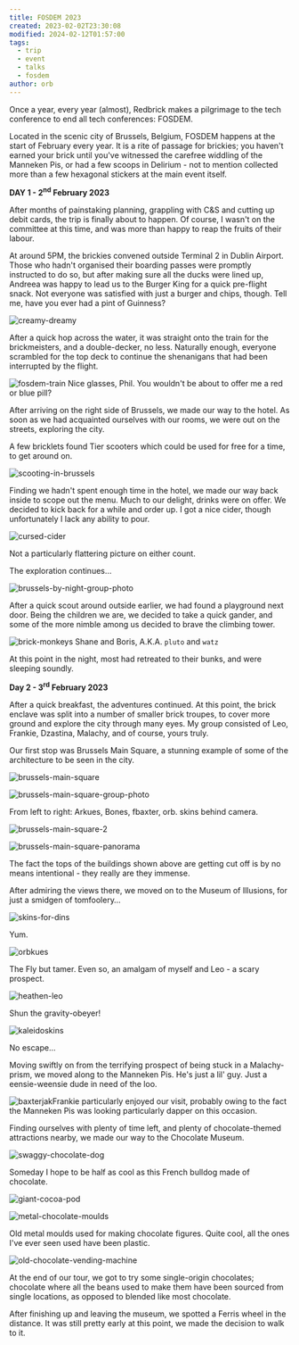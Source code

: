 ```yaml
---
title: FOSDEM 2023
created: 2023-02-02T23:30:08
modified: 2024-02-12T01:57:00
tags:
  - trip
  - event
  - talks
  - fosdem
author: orb
---
```


Once a year, every year (almost), Redbrick makes a pilgrimage to the tech conference to end all tech conferences: FOSDEM.

Located in the scenic city of Brussels, Belgium, FOSDEM happens at the start of February every year. It is a rite of passage for brickies; you haven't earned your brick until you've witnessed the carefree widdling of the Manneken Pis, or had a few scoops in Delirium - not to mention collected more than a few hexagonal stickers at the main event itself.

**DAY 1 - 2<sup>nd</sup> February 2023**

After months of painstaking planning, grappling with C&S and cutting up debit cards, the trip is finally about to happen. Of course, I wasn't on the committee at this time, and was more than happy to reap the fruits of their labour. 

At around 5PM, the brickies convened outside Terminal 2 in Dublin Airport. Those who hadn't organised their boarding passes were promptly instructed to do so, but after making sure all the ducks were lined up, Andreea was happy to lead us to the Burger King for a quick pre-flight snack. Not everyone was satisfied with just a burger and chips, though. Tell me, have you ever had a pint of Guinness?

![creamy-dreamy](../res/creamy-dreamy.jpg)

After a quick hop across the water, it was straight onto the train for the brickmeisters, and a double-decker, no less. Naturally enough, everyone scrambled for the top deck to continue the shenanigans that had been interrupted by the flight.

![fosdem-train](../res/fosdem-train.jpg)
Nice glasses, Phil. You wouldn't be about to offer me a red or blue pill?

After arriving on the right side of Brussels, we made our way to the hotel. As soon as we had acquainted ourselves with our rooms, we were out on the streets, exploring the city. 

A few bricklets found Tier scooters which could be used for free for a time, to get around on.

![scooting-in-brussels](../res/brussels-scooting.jpg)

Finding we hadn't spent enough time in the hotel, we made our way back inside to scope out the menu. Much to our delight, drinks were on offer. We decided to kick back for a while and order up. I got a nice cider, though unfortunately I lack any ability to pour.

![cursed-cider](../res/cursed-cider.jpg)

Not a particularly flattering picture on either count.

The exploration continues…

![brussels-by-night-group-photo](../res/brussels-by-night-group-photo.jpg)

After a quick scout around outside earlier, we had found a playground next door. Being the children we are, we decided to take a quick gander, and some of the more nimble among us decided to brave the climbing tower.

![brick-monkeys](../res/brick-monkeys.JPG) Shane and Boris, A.K.A. `pluto` and `watz`

At this point in the night, most had retreated to their bunks, and were sleeping soundly.

**Day 2 - 3<sup>rd</sup> February 2023**

After a quick breakfast, the adventures continued. At this point, the brick enclave was split into a number of smaller brick troupes, to cover more ground and explore the city through many eyes. My group consisted of Leo, Frankie, Dzastina, Malachy, and of course, yours truly.

Our first stop was Brussels Main Square, a stunning example of some of the architecture to be seen in the city. 

![brussels-main-square](../res/brussels-main-square.jpg)

![brussels-main-square-group-photo](../res/brussels-main-square-group-photo.jpg)

From left to right: Arkues, Bones, fbaxter, orb. skins behind camera.

![brussels-main-square-2](../res/brussels-main-square-2.jpg)

![brussels-main-square-panorama](../res/brussels-main-square-panorama.jpg)

The fact the tops of the buildings shown above are getting cut off is by no means intentional - they really are they immense.

After admiring the views there, we moved on to the Museum of Illusions, for just a smidgen of tomfoolery…

![skins-for-dins](../res/skins-for-dins.jpg)

Yum.

![orbkues](../res/orbkues.jpg)

The Fly but tamer. Even so, an amalgam of myself and Leo - a scary prospect.

![heathen-leo](../res/heathen-arkues.jpg)

Shun the gravity-obeyer!

![kaleidoskins](../res/kaleidoskins.jpg)

No escape…

Moving swiftly on from the terrifying prospect of being stuck in a Malachy-prism, we moved along to the Manneken Pis. He's just a lil' guy. Just a eensie-weensie dude in need of the loo.

![baxterjak](../res/baxjak.jpg)Frankie particularly enjoyed our visit, probably owing to the fact the Manneken Pis was looking particularly dapper on this occasion. 

Finding ourselves with plenty of time left, and plenty of chocolate-themed attractions nearby, we made our way to the Chocolate Museum.

![swaggy-chocolate-dog](../res/chocolate-bulldog-swag.jpg)

Someday I hope to be half as cool as this French bulldog made of chocolate.

![giant-cocoa-pod](../res/cocoa-living.jpg)

![metal-chocolate-moulds](../res/metal-chocolate-moulds.jpg)

Old metal moulds used for making chocolate figures. Quite cool, all the ones I've ever seen used have been plastic.

![old-chocolate-vending-machine](../res/chocolate-vending-machine.jpg)

At the end of our tour, we got to try some single-origin chocolates; chocolate where all the beans used to make them have been sourced from single locations, as opposed to blended like most chocolate. 

After finishing up and leaving the museum, we spotted a Ferris wheel in the distance. It was still pretty early at this point, we made the decision to walk to it. 
